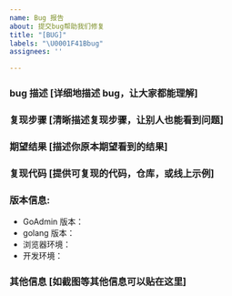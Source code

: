 ```yaml
---
name: Bug 报告
about: 提交bug帮助我们修复
title: "[BUG]"
labels: "\U0001F41Bbug"
assignees: ''

---
```


### bug 描述 [详细地描述 bug，让大家都能理解]

### 复现步骤 [清晰描述复现步骤，让别人也能看到问题]

### 期望结果 [描述你原本期望看到的结果]

### 复现代码 [提供可复现的代码，仓库，或线上示例]

### 版本信息:

- GoAdmin 版本：
- golang 版本：
- 浏览器环境：
- 开发环境：

### 其他信息 [如截图等其他信息可以贴在这里]
